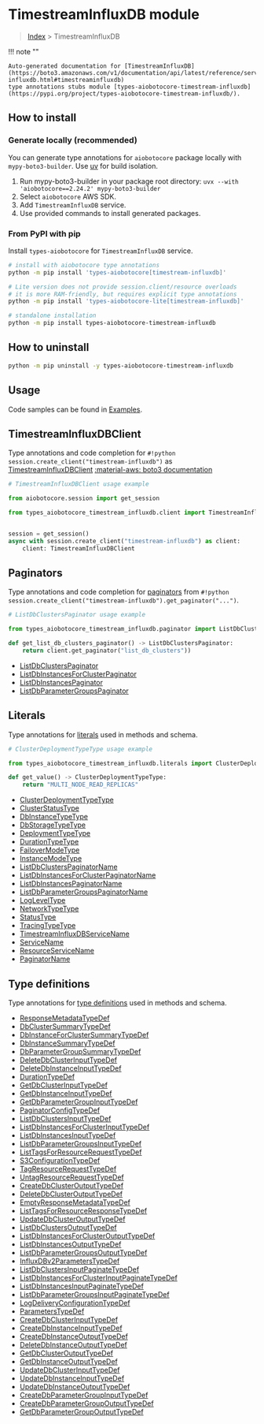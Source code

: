 # TimestreamInfluxDB module

> [Index](../README.md) > TimestreamInfluxDB


!!! note ""

    Auto-generated documentation for [TimestreamInfluxDB](https://boto3.amazonaws.com/v1/documentation/api/latest/reference/services/timestream-influxdb.html#timestreaminfluxdb)
    type annotations stubs module [types-aiobotocore-timestream-influxdb](https://pypi.org/project/types-aiobotocore-timestream-influxdb/).

## How to install

### Generate locally (recommended)

You can generate type annotations for `aiobotocore` package locally with `mypy-boto3-builder`.
Use [uv](https://docs.astral.sh/uv/getting-started/installation/) for build isolation.

1. Run mypy-boto3-builder in your package root directory: `uvx --with 'aiobotocore==2.24.2' mypy-boto3-builder`
1. Select `aiobotocore` AWS SDK.
1. Add `TimestreamInfluxDB` service.
1. Use provided commands to install generated packages.



### From PyPI with pip

Install `types-aiobotocore` for `TimestreamInfluxDB` service.

```bash
# install with aiobotocore type annotations
python -m pip install 'types-aiobotocore[timestream-influxdb]'

# Lite version does not provide session.client/resource overloads
# it is more RAM-friendly, but requires explicit type annotations
python -m pip install 'types-aiobotocore-lite[timestream-influxdb]'

# standalone installation
python -m pip install types-aiobotocore-timestream-influxdb
```



## How to uninstall

```bash
python -m pip uninstall -y types-aiobotocore-timestream-influxdb
```

## Usage

Code samples can be found in [Examples](./usage.md).

## TimestreamInfluxDBClient

Type annotations and code completion for  `#!python session.create_client("timestream-influxdb")` as [TimestreamInfluxDBClient](./client.md)
[:material-aws: boto3 documentation](https://boto3.amazonaws.com/v1/documentation/api/latest/reference/services/timestream-influxdb.html#TimestreamInfluxDB.Client)

```python
# TimestreamInfluxDBClient usage example

from aiobotocore.session import get_session

from types_aiobotocore_timestream_influxdb.client import TimestreamInfluxDBClient


session = get_session()
async with session.create_client("timestream-influxdb") as client:
    client: TimestreamInfluxDBClient
```


## Paginators

Type annotations and code completion for
[paginators](./paginators.md)
from `#!python session.create_client("timestream-influxdb").get_paginator("...")`.

```python
# ListDbClustersPaginator usage example

from types_aiobotocore_timestream_influxdb.paginator import ListDbClustersPaginator

def get_list_db_clusters_paginator() -> ListDbClustersPaginator:
    return client.get_paginator("list_db_clusters"))
```

- [ListDbClustersPaginator](./paginators.md#listdbclusterspaginator)
- [ListDbInstancesForClusterPaginator](./paginators.md#listdbinstancesforclusterpaginator)
- [ListDbInstancesPaginator](./paginators.md#listdbinstancespaginator)
- [ListDbParameterGroupsPaginator](./paginators.md#listdbparametergroupspaginator)








## Literals

Type annotations for [literals](./literals.md) used in methods and schema.

```python
# ClusterDeploymentTypeType usage example

from types_aiobotocore_timestream_influxdb.literals import ClusterDeploymentTypeType

def get_value() -> ClusterDeploymentTypeType:
    return "MULTI_NODE_READ_REPLICAS"
```

- [ClusterDeploymentTypeType](./literals.md#clusterdeploymenttypetype)
- [ClusterStatusType](./literals.md#clusterstatustype)
- [DbInstanceTypeType](./literals.md#dbinstancetypetype)
- [DbStorageTypeType](./literals.md#dbstoragetypetype)
- [DeploymentTypeType](./literals.md#deploymenttypetype)
- [DurationTypeType](./literals.md#durationtypetype)
- [FailoverModeType](./literals.md#failovermodetype)
- [InstanceModeType](./literals.md#instancemodetype)
- [ListDbClustersPaginatorName](./literals.md#listdbclusterspaginatorname)
- [ListDbInstancesForClusterPaginatorName](./literals.md#listdbinstancesforclusterpaginatorname)
- [ListDbInstancesPaginatorName](./literals.md#listdbinstancespaginatorname)
- [ListDbParameterGroupsPaginatorName](./literals.md#listdbparametergroupspaginatorname)
- [LogLevelType](./literals.md#logleveltype)
- [NetworkTypeType](./literals.md#networktypetype)
- [StatusType](./literals.md#statustype)
- [TracingTypeType](./literals.md#tracingtypetype)
- [TimestreamInfluxDBServiceName](./literals.md#timestreaminfluxdbservicename)
- [ServiceName](./literals.md#servicename)
- [ResourceServiceName](./literals.md#resourceservicename)
- [PaginatorName](./literals.md#paginatorname)




## Type definitions

Type annotations for [type definitions](./type_defs.md) used in methods and schema.

- [ResponseMetadataTypeDef](./type_defs.md#responsemetadatatypedef)
- [DbClusterSummaryTypeDef](./type_defs.md#dbclustersummarytypedef)
- [DbInstanceForClusterSummaryTypeDef](./type_defs.md#dbinstanceforclustersummarytypedef)
- [DbInstanceSummaryTypeDef](./type_defs.md#dbinstancesummarytypedef)
- [DbParameterGroupSummaryTypeDef](./type_defs.md#dbparametergroupsummarytypedef)
- [DeleteDbClusterInputTypeDef](./type_defs.md#deletedbclusterinputtypedef)
- [DeleteDbInstanceInputTypeDef](./type_defs.md#deletedbinstanceinputtypedef)
- [DurationTypeDef](./type_defs.md#durationtypedef)
- [GetDbClusterInputTypeDef](./type_defs.md#getdbclusterinputtypedef)
- [GetDbInstanceInputTypeDef](./type_defs.md#getdbinstanceinputtypedef)
- [GetDbParameterGroupInputTypeDef](./type_defs.md#getdbparametergroupinputtypedef)
- [PaginatorConfigTypeDef](./type_defs.md#paginatorconfigtypedef)
- [ListDbClustersInputTypeDef](./type_defs.md#listdbclustersinputtypedef)
- [ListDbInstancesForClusterInputTypeDef](./type_defs.md#listdbinstancesforclusterinputtypedef)
- [ListDbInstancesInputTypeDef](./type_defs.md#listdbinstancesinputtypedef)
- [ListDbParameterGroupsInputTypeDef](./type_defs.md#listdbparametergroupsinputtypedef)
- [ListTagsForResourceRequestTypeDef](./type_defs.md#listtagsforresourcerequesttypedef)
- [S3ConfigurationTypeDef](./type_defs.md#s3configurationtypedef)
- [TagResourceRequestTypeDef](./type_defs.md#tagresourcerequesttypedef)
- [UntagResourceRequestTypeDef](./type_defs.md#untagresourcerequesttypedef)
- [CreateDbClusterOutputTypeDef](./type_defs.md#createdbclusteroutputtypedef)
- [DeleteDbClusterOutputTypeDef](./type_defs.md#deletedbclusteroutputtypedef)
- [EmptyResponseMetadataTypeDef](./type_defs.md#emptyresponsemetadatatypedef)
- [ListTagsForResourceResponseTypeDef](./type_defs.md#listtagsforresourceresponsetypedef)
- [UpdateDbClusterOutputTypeDef](./type_defs.md#updatedbclusteroutputtypedef)
- [ListDbClustersOutputTypeDef](./type_defs.md#listdbclustersoutputtypedef)
- [ListDbInstancesForClusterOutputTypeDef](./type_defs.md#listdbinstancesforclusteroutputtypedef)
- [ListDbInstancesOutputTypeDef](./type_defs.md#listdbinstancesoutputtypedef)
- [ListDbParameterGroupsOutputTypeDef](./type_defs.md#listdbparametergroupsoutputtypedef)
- [InfluxDBv2ParametersTypeDef](./type_defs.md#influxdbv2parameterstypedef)
- [ListDbClustersInputPaginateTypeDef](./type_defs.md#listdbclustersinputpaginatetypedef)
- [ListDbInstancesForClusterInputPaginateTypeDef](./type_defs.md#listdbinstancesforclusterinputpaginatetypedef)
- [ListDbInstancesInputPaginateTypeDef](./type_defs.md#listdbinstancesinputpaginatetypedef)
- [ListDbParameterGroupsInputPaginateTypeDef](./type_defs.md#listdbparametergroupsinputpaginatetypedef)
- [LogDeliveryConfigurationTypeDef](./type_defs.md#logdeliveryconfigurationtypedef)
- [ParametersTypeDef](./type_defs.md#parameterstypedef)
- [CreateDbClusterInputTypeDef](./type_defs.md#createdbclusterinputtypedef)
- [CreateDbInstanceInputTypeDef](./type_defs.md#createdbinstanceinputtypedef)
- [CreateDbInstanceOutputTypeDef](./type_defs.md#createdbinstanceoutputtypedef)
- [DeleteDbInstanceOutputTypeDef](./type_defs.md#deletedbinstanceoutputtypedef)
- [GetDbClusterOutputTypeDef](./type_defs.md#getdbclusteroutputtypedef)
- [GetDbInstanceOutputTypeDef](./type_defs.md#getdbinstanceoutputtypedef)
- [UpdateDbClusterInputTypeDef](./type_defs.md#updatedbclusterinputtypedef)
- [UpdateDbInstanceInputTypeDef](./type_defs.md#updatedbinstanceinputtypedef)
- [UpdateDbInstanceOutputTypeDef](./type_defs.md#updatedbinstanceoutputtypedef)
- [CreateDbParameterGroupInputTypeDef](./type_defs.md#createdbparametergroupinputtypedef)
- [CreateDbParameterGroupOutputTypeDef](./type_defs.md#createdbparametergroupoutputtypedef)
- [GetDbParameterGroupOutputTypeDef](./type_defs.md#getdbparametergroupoutputtypedef)

